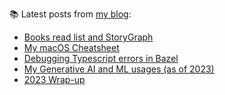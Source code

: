 
📚 Latest posts from <a href="https://blog.kartones.net/">my blog</a>:

<!--START_SECTION:blogposts-->
* [Books read list and StoryGraph](https:&#x2F;&#x2F;blog.kartones.net&#x2F;post&#x2F;books-read-list-and-storygraph&#x2F;)
* [My macOS Cheatsheet](https:&#x2F;&#x2F;blog.kartones.net&#x2F;post&#x2F;my-macos-cheatsheet&#x2F;)
* [Debugging Typescript errors in Bazel](https:&#x2F;&#x2F;blog.kartones.net&#x2F;post&#x2F;debugging-typescript-errors-in-bazel&#x2F;)
* [My Generative AI and ML usages (as of 2023)](https:&#x2F;&#x2F;blog.kartones.net&#x2F;post&#x2F;my-generative-ai-and-ml-usages-2023&#x2F;)
* [2023 Wrap-up](https:&#x2F;&#x2F;blog.kartones.net&#x2F;post&#x2F;2023-wrap-up&#x2F;)
<!--END_SECTION:blogposts-->

